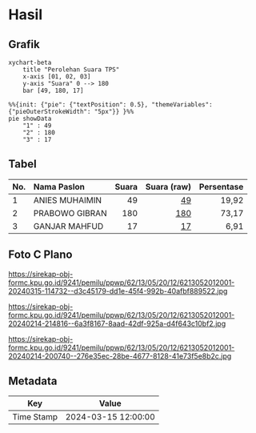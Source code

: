 # Hasil

## Grafik

```mermaid
xychart-beta
    title "Perolehan Suara TPS"
    x-axis [01, 02, 03]
    y-axis "Suara" 0 --> 180
    bar [49, 180, 17]
```

```mermaid
%%{init: {"pie": {"textPosition": 0.5}, "themeVariables": {"pieOuterStrokeWidth": "5px"}} }%%
pie showData
    "1" : 49
    "2" : 180
    "3" : 17
```

## Tabel

| No. | Nama Paslon    | Suara | Suara (raw) | Persentase |
|:--- |:-------------- | -----:| -----------:| ----------:|
| 1   | ANIES MUHAIMIN | 49    | [49][p-1]   | 19,92      |
| 2   | PRABOWO GIBRAN | 180   | [180][p-2]  | 73,17      |
| 3   | GANJAR MAHFUD  | 17    | [17][p-3]   | 6,91       |


[p-1]: https://github.com/gigit-pemilu/pemilu-2024-62-kalimantan-tengah/blob/main/pilpres/hitung-suara/sub/62-kalimantan-tengah/sub/13-barito-timur/sub/05-dusun-tengah/sub/2012-putai/sub/001-tps/sub/paslon-1.txt
[p-2]: https://github.com/gigit-pemilu/pemilu-2024-62-kalimantan-tengah/blob/main/pilpres/hitung-suara/sub/62-kalimantan-tengah/sub/13-barito-timur/sub/05-dusun-tengah/sub/2012-putai/sub/001-tps/sub/paslon-2.txt
[p-3]: https://github.com/gigit-pemilu/pemilu-2024-62-kalimantan-tengah/blob/main/pilpres/hitung-suara/sub/62-kalimantan-tengah/sub/13-barito-timur/sub/05-dusun-tengah/sub/2012-putai/sub/001-tps/sub/paslon-3.txt

## Foto C Plano

https://sirekap-obj-formc.kpu.go.id/9241/pemilu/ppwp/62/13/05/20/12/6213052012001-20240315-114732--d3c45179-dd1e-45f4-992b-40afbf889522.jpg

https://sirekap-obj-formc.kpu.go.id/9241/pemilu/ppwp/62/13/05/20/12/6213052012001-20240214-214816--6a3f8167-8aad-42df-925a-d4f643c10bf2.jpg

https://sirekap-obj-formc.kpu.go.id/9241/pemilu/ppwp/62/13/05/20/12/6213052012001-20240214-200740--276e35ec-28be-4677-8128-41e73f5e8b2c.jpg


## Metadata

| Key        | Value               |
| ---------- | ------------------- |
| Time Stamp | 2024-03-15 12:00:00 |



